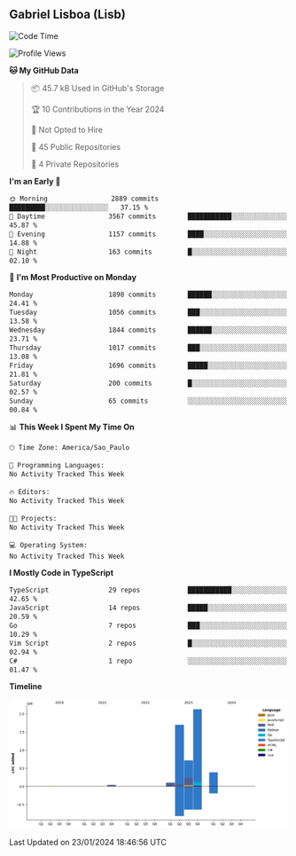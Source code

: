 ## Gabriel Lisboa (Lisb)

<!--START_SECTION:waka-->
![Code Time](http://img.shields.io/badge/Code%20Time-402%20hrs%201%20min-blue)

![Profile Views](http://img.shields.io/badge/Profile%20Views-0-blue)

**🐱 My GitHub Data** 

> 📦 45.7 kB Used in GitHub's Storage 
 > 
> 🏆 10 Contributions in the Year 2024
 > 
> 🚫 Not Opted to Hire
 > 
> 📜 45 Public Repositories 
 > 
> 🔑 4 Private Repositories 
 > 
**I'm an Early 🐤** 

```text
🌞 Morning                2889 commits        █████████░░░░░░░░░░░░░░░░   37.15 % 
🌆 Daytime                3567 commits        ███████████░░░░░░░░░░░░░░   45.87 % 
🌃 Evening                1157 commits        ████░░░░░░░░░░░░░░░░░░░░░   14.88 % 
🌙 Night                  163 commits         █░░░░░░░░░░░░░░░░░░░░░░░░   02.10 % 
```
📅 **I'm Most Productive on Monday** 

```text
Monday                   1898 commits        ██████░░░░░░░░░░░░░░░░░░░   24.41 % 
Tuesday                  1056 commits        ███░░░░░░░░░░░░░░░░░░░░░░   13.58 % 
Wednesday                1844 commits        ██████░░░░░░░░░░░░░░░░░░░   23.71 % 
Thursday                 1017 commits        ███░░░░░░░░░░░░░░░░░░░░░░   13.08 % 
Friday                   1696 commits        █████░░░░░░░░░░░░░░░░░░░░   21.81 % 
Saturday                 200 commits         █░░░░░░░░░░░░░░░░░░░░░░░░   02.57 % 
Sunday                   65 commits          ░░░░░░░░░░░░░░░░░░░░░░░░░   00.84 % 
```


📊 **This Week I Spent My Time On** 

```text
🕑︎ Time Zone: America/Sao_Paulo

💬 Programming Languages: 
No Activity Tracked This Week

🔥 Editors: 
No Activity Tracked This Week

🐱‍💻 Projects: 
No Activity Tracked This Week

💻 Operating System: 
No Activity Tracked This Week
```

**I Mostly Code in TypeScript** 

```text
TypeScript               29 repos            ███████████░░░░░░░░░░░░░░   42.65 % 
JavaScript               14 repos            █████░░░░░░░░░░░░░░░░░░░░   20.59 % 
Go                       7 repos             ███░░░░░░░░░░░░░░░░░░░░░░   10.29 % 
Vim Script               2 repos             █░░░░░░░░░░░░░░░░░░░░░░░░   02.94 % 
C#                       1 repo              ░░░░░░░░░░░░░░░░░░░░░░░░░   01.47 % 
```



**Timeline**

![Lines of Code chart](https://raw.githubusercontent.com/tenlisboa/tenlisboa/main/assets/bar_graph.png)


 Last Updated on 23/01/2024 18:46:56 UTC
<!--END_SECTION:waka-->

